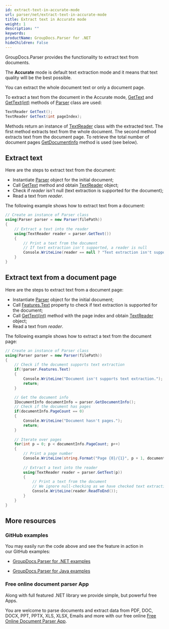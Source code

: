 ```yaml
---
id: extract-text-in-accurate-mode
url: parser/net/extract-text-in-accurate-mode
title: Extract text in Accurate mode
weight: 1
description: ""
keywords: 
productName: GroupDocs.Parser for .NET
hideChildren: False
---
```

GroupDocs.Parser provides the functionality to extract text from documents.

The **Accurate** mode is default text extraction mode and it means that text quality wlll be the best possible.

You can extract the whole document text or only a document page.

To extract a text from the document in the Accurate mode, [GetText](https://apireference.groupdocs.com/net/parser/groupdocs.parser/parser/methods/gettext) and [GetText(int)](https://apireference.groupdocs.com/net/parser/groupdocs.parser.parser/gettext/methods/2) methods of [Parser](https://apireference.groupdocs.com/net/parser/groupdocs.parser/parser) class are used:

```csharp
TextReader GetText();
TextReader GetText(int pageIndex);

```

Methods return an instance of [TextReader](https://docs.microsoft.com/en-us/dotnet/api/system.io.textreader?view=netframework-2.0) class with the extracted text. The first method extracts text from the whole document. The second method extracts text from the document page. To retrieve the total number of document pages [GetDocumentIn](https://apireference.groupdocs.com/net/parser/groupdocs.parser/parser/methods/getdocumentinfo)[fo](https://apireference.groupdocs.com/net/parser/groupdocs.parser/parser/methods/getdocumentinfo)  method is used (see below).

## Extract text

Here are the steps to extract text from the document:

*   Instantiate [Parser](https://apireference.groupdocs.com/net/parser/groupdocs.parser/parser) object for the initial document;
*   Call [GetText](https://apireference.groupdocs.com/net/parser/groupdocs.parser/parser/methods/gettext) method and obtain [TextReader](https://docs.microsoft.com/en-us/dotnet/api/system.io.textreader?view=netframework-2.0) object;
*   Check if *reader* isn't null (text extraction is supported for the document);
*   Read a text from *reader*.

The following example shows how to extract text from a document:

```csharp
// Create an instance of Parser class
using(Parser parser = new Parser(filePath))
{
    // Extract a text into the reader
    using(TextReader reader = parser.GetText())
    {
        // Print a text from the document
        // If text extraction isn't supported, a reader is null
        Console.WriteLine(reader == null ? "Text extraction isn't supported" : reader.ReadToEnd());
    }
}

```

## Extract text from a document page

Here are the steps to extract text from a document page:

*   Instantiate [Parser](https://apireference.groupdocs.com/net/parser/groupdocs.parser/parser) object for the initial document;
*   Call [Features.Text](https://apireference.groupdocs.com/net/parser/groupdocs.parser.options/features/properties/text) property to check if text extraction is supported for the document;
*   Call [GetText(int)](https://apireference.groupdocs.com/net/parser/groupdocs.parser.parser/gettext/methods/2) method with the page index and obtain [TextReader](https://docs.microsoft.com/en-us/dotnet/api/system.io.textreader?view=netframework-2.0) object;
*   Read a text from *reader*.

The following example shows how to extract a text from the document page:

```csharp
// Create an instance of Parser class
using(Parser parser = new Parser(filePath))
{
    // Check if the document supports text extraction
    if(!parser.Features.Text)
    {
        Console.WriteLine("Document isn't supports text extraction.");
        return;   
	}

    // Get the document info
    IDocumentInfo documentInfo = parser.GetDocumentInfo();
    // Check if the document has pages
    if(documentInfo.PageCount == 0)
    {
        Console.WriteLine("Document hasn't pages.");
        return;
    }
 
    // Iterate over pages
    for(int p = 0; p < documentInfo.PageCount; p++)
    {
        // Print a page number 
        Console.WriteLine(string.Format("Page {0}/{1}", p + 1, documentInfo.PageCount));
 
        // Extract a text into the reader
        using(TextReader reader = parser.GetText(p))
        {
            // Print a text from the document
            // We ignore null-checking as we have checked text extraction feature support earlier
            Console.WriteLine(reader.ReadToEnd());
        }
    }
}
```

## More resources

### GitHub examples

You may easily run the code above and see the feature in action in our GitHub examples:

*   [GroupDocs.Parser for .NET examples](https://github.com/groupdocs-parser/GroupDocs.Parser-for-.NET)
    
*   [GroupDocs.Parser for Java examples](https://github.com/groupdocs-parser/GroupDocs.Parser-for-Java)
    

### Free online document parser App

Along with full featured .NET library we provide simple, but powerful free Apps.

You are welcome to parse documents and extract data from PDF, DOC, DOCX, PPT, PPTX, XLS, XLSX, Emails and more with our free online [Free Online Document Parser App](https://products.groupdocs.app/parser).
